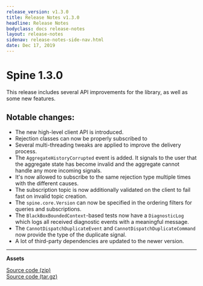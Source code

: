 ```yaml
---
release_version: v1.3.0
title: Release Notes v1.3.0
headline: Release Notes
bodyclass: docs release-notes
layout: release-notes
sidenav: release-notes-side-nav.html
date: Dec 17, 2019
---
```


# Spine 1.3.0

<p class="lead">This release includes several API improvements for the library, as well as 
some new features.</p>

## Notable changes:

- The new high-level client API is introduced.
- Rejection classes can now be properly subscribed to
- Several multi-threading tweaks are applied to improve the delivery process.
- The `AggregateHistoryCorrupted` event is added. It signals to the user that the aggregate state 
has become invalid and the aggregate cannot handle any more incoming signals.
- It's now allowed to subscribe to the same rejection type multiple times with the different causes.
- The subscription topic is now additionally validated on the client to fail fast on invalid topic 
creation.
- The `spine.core.Version` can now be specified in the ordering filters for queries and subscriptions.
- The `BlackBoxBoundedContext`-based tests now have a `DiagnosticLog` which logs all received diagnostic 
events with a meaningful message.
- The `CannotDispatchDuplicateEvent` and `CannotDispatchDuplicateCommand` now provide the type of 
the duplicate signal.
- A lot of third-party dependencies are updated to the newer version.

---

**Assets**

[Source code (zip)]({{site.archive_github}}{{page.release_version}}.zip) <br>
[Source code (tar.gz)]({{site.archive_github}}{{page.release_version}}.tar.gz)
